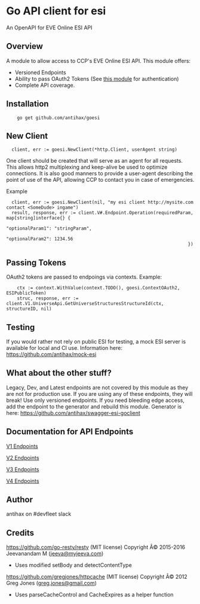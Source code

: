 # Go API client for esi

An OpenAPI for EVE Online ESI API

## Overview
A module to allow access to CCP's EVE Online ESI API.
This module offers:
* Versioned Endpoints
* Ability to pass OAuth2 Tokens (See [this module](https://github.com/antihax/eveapi) for authentication)
* Complete API coverage.

## Installation
```
    go get github.com/antihax/goesi
```

## New Client
```
  client, err := goesi.NewClient(*http.Client, userAgent string)
```

One client should be created that will serve as an agent for all requests. This allows http2 multiplexing and keep-alive be used to optimize connections.
It is also good manners to provide a user-agent describing the point of use of the API, allowing CCP to contact you in case of emergencies.

Example
```
  client, err := goesi.NewClient(nil, "my esi client http://mysite.com contact <SomeDude> ingame")
  result, response, err := client.V#.Endpoint.Operation(requiredParam, map[string]interface{} { 
                                                                        "optionalParam1": "stringParam",
                                                                        "optionalParam2": 1234.56
                                                                    })
```

## Passing Tokens
OAuth2 tokens are passed to endpoings via contexts. Example:
```
	ctx := context.WithValue(context.TODO(), goesi.ContextOAuth2, ESIPublicToken)
	struc, response, err := client.V1.UniverseApi.GetUniverseStructuresStructureId(ctx, structureID, nil)
```

## Testing
If you would rather not rely on public ESI for testing, a mock ESI server is available for local and CI use.
Information here: https://github.com/antihax/mock-esi

## What about the other stuff?
Legacy, Dev, and Latest endpoints are not covered by this module as they are not for production use.
If you are using any of these endpoints, they will break! Use only versioned endpoints.
If you need bleeding edge access, add the endpoint to the generator and rebuild this module. 
Generator is here: https://github.com/antihax/swagger-esi-goclient

## Documentation for API Endpoints

[V1 Endpoints](./v1/README.md)

[V2 Endpoints](./v2/README.md)

[V3 Endpoints](./v3/README.md)

[V4 Endpoints](./v4/README.md)

## Author
  antihax on #devfleet slack


## Credits
https://github.com/go-resty/resty (MIT license) Copyright Â© 2015-2016 Jeevanandam M (jeeva@myjeeva.com)
 - Uses modified setBody and detectContentType

https://github.com/gregjones/httpcache (MIT license) Copyright Â© 2012 Greg Jones (greg.jones@gmail.com)
  - Uses parseCacheControl and CacheExpires as a helper function


